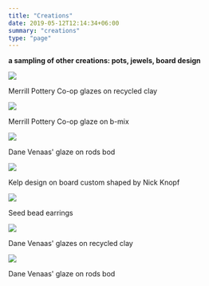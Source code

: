 ```yaml
---
title: "Creations"
date: 2019-05-12T12:14:34+06:00
summary: "creations"
type: "page"
---
```


**a sampling of other creations: pots, jewels, board design**

![](/img/boobiecups.png)  

Merrill Pottery Co-op glazes on recycled clay

![](/img/purplebowls.png)  

Merrill Pottery Co-op glaze on b-mix

![](/img/greenbowl.png)  

Dane Venaas' glaze on rods bod

![](/img/blueboard.png)  

Kelp design on board custom shaped by Nick Knopf

![](/img/earrings.png)  

Seed bead earrings

![](/img/mugs.png)  

Dane Venaas' glazes on recycled clay

![](/img/teapot.png)  

Dane Venaas' glaze on rods bod







